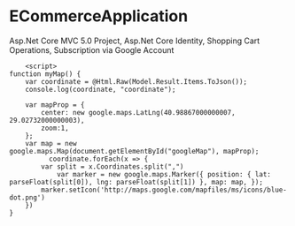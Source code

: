 # ECommerceApplication
Asp.Net Core MVC 5.0 Project, Asp.Net Core Identity, Shopping Cart Operations, Subscription via Google Account

        <script>
    function myMap() {
        var coordinate = @Html.Raw(Model.Result.Items.ToJson());
        console.log(coordinate, "coordinate");
 
        var mapProp = {
            center: new google.maps.LatLng(40.98867000000007, 29.02732000000003),
            zoom:1,
        };
        var map = new google.maps.Map(document.getElementById("googleMap"), mapProp);
              coordinate.forEach(x => {
            var split = x.Coordinates.split(",")
                var marker = new google.maps.Marker({ position: { lat: parseFloat(split[0]), lng: parseFloat(split[1]) }, map: map, });
            marker.setIcon('http://maps.google.com/mapfiles/ms/icons/blue-dot.png')
        })
    }
</script>

<script src="https://maps.googleapis.com/maps/api/js?key=AIzaSyDBzAIL9bPrEQi1GwBZu5WblOHFrNEtcHI&callback=myMap"></script>
    
